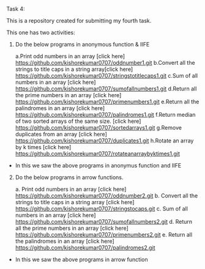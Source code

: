 Task 4:

This is a repository created for submitting my fourth task.

This one has two activities:

1. Do the below programs in anonymous function & IIFE

    a.Print odd numbers in an array [click here] https://github.com/kishorekumar0707/oddnumber1.git
    b.Convert all the strings to title caps in a string array[click here] https://github.com/kishorekumar0707/stringstotitlecaps1.git
    c.Sum of all numbers in an array [click here] https://github.com/kishorekumar0707/sumofallnumbers1.git
    d.Return all the prime numbers in an array [click here] https://github.com/kishorekumar0707/primenumbers1.git
    e.Return all the palindromes in an array [click here] https://github.com/kishorekumar0707/palindromes1.git
    f.Return median of two sorted arrays of the same size. [click here] https://github.com/kishorekumar0707/sortedarrays1.git
    g.Remove duplicates from an array [click here] https://github.com/kishorekumar0707/duplicates1.git
    h.Rotate an array by k times [click here] https://github.com/kishorekumar0707/rotateanarraybyktimes1.git

- In this we saw the above programs in anonymus function and IIFE

2. Do the below programs in arrow functions.

    a. Print odd numbers in an array [click here] https://github.com/kishorekumar0707/oddnumber2.git
    b. Convert all the strings to title caps in a string array [click here] https://github.com/kishorekumar0707/stringstocaps.git
    c. Sum of all numbers in an array [click here] https://github.com/kishorekumar0707/sumofallnumbers2.git
    d. Return all the prime numbers in an array [click here] https://github.com/kishorekumar0707/primenumbers2.git
    e. Return all the palindromes in an array [click here] https://github.com/kishorekumar0707/palindromes2.git

- In this we saw the above programs in arrow function


